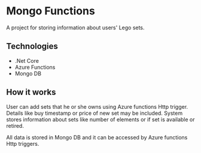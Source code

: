 # Mongo Functions

A project for storing information about users' Lego sets.

## Technologies
* .Net Core
* Azure Functions
* Mongo DB

## How it works

User can add sets that he or she owns using Azure functions Http trigger. Details like buy timestamp or price of new set may be included. System stores information about sets like number of elements or if set is available or retired.

All data is stored in Mongo DB and it can be accessed by Azure functions Http triggers.

